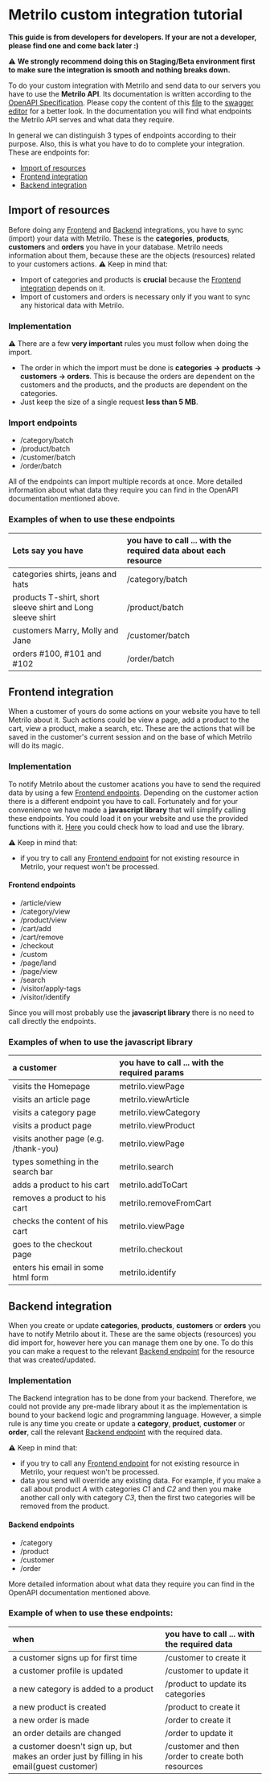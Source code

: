 



# Metrilo custom integration tutorial

**This guide is from developers for developers. If your are not a developer, please find one and come back later :)**

:warning: **We strongly recommend doing this on Staging/Beta environment first to make sure the integration is smooth and nothing breaks down.**


To do your custom integration with Metrilo and send data to our servers you have to use the **Metrilo API**. Its documentation is written according to the [OpenAPI Specification](https://swagger.io/docs/specification/about/). Please copy the content of this [file](metrilo_open_api_specification.yml) to the [swagger editor](https://editor.swagger.io/) for a better look. In the documentation you will find what endpoints the Metrilo API serves and what data they require.

In general we can distinguish 3 types of endpoints according to their purpose. Also, this is what you have to do to complete your integration. These are endpoints for:
* [Import of resources](#import-of-resources)
* [Frontend integration](#frontend-integration)
* [Backend integration](#backend-integration)

## Import of resources
  Before doing any [Frontend](#frontend-integration) and [Backend](#backend-integration) integrations, you have to sync (import) your data with Metrilo. These is the **categories**, **products**, **customers** and **orders** you have in your database. Metrilo needs information about them, because these are the objects (resources) related to your customers actions.
:warning: Keep in mind that:
  * Import of categories and products is **crucial** because the [Frontend integration](#frontend-integration) depends on it.
  * Import of customers and orders is necessary only if you want to sync any historical data with Metrilo.

### Implementation
:warning: There are a few **very important** rules you must follow when doing the import.
* The order in which the import must be done is **categories -> products -> customers -> orders**. This is because the orders are dependent on the customers and the products, and the products are dependent on the categories.
* Just keep the size of a single request **less than 5 MB**.

### Import endpoints
* /category/batch
* /product/batch
* /customer/batch
* /order/batch

All of the endpoints can import multiple records at once. More detailed information about what data they require you can find in the OpenAPI documentation mentioned above.

### Examples of when to use these endpoints
| Lets say you have                                          | you have to call ... with the required data about each resource |
| :--------------------------------------------------------- | :-------------------------------------------------------------- |
| categories shirts, jeans and hats                          | /category/batch                                                 |
| products T-shirt, short sleeve shirt and Long sleeve shirt | /product/batch                                                  |
| customers Marry, Molly and Jane                            | /customer/batch                                                 |
| orders #100, #101 and #102                                 | /order/batch                                                    |


## Frontend integration
When a customer of yours do some actions on your website you have to tell Metrilo about it. Such actions could be view a page, add a product to the cart, view a product, make a search, etc. These are the actions that will be saved in the customer's current session and on the base of which Metrilo will do its magic.

### Implementation
To notify Metrilo about the customer acations you have to send the required data by using a few [Frontend endpoints](#frontend-endpoints). Depending on the customer action there is a different endpoint you have to call. Fortunately and for your convenience we have made a **javascript library** that will simplify calling these endpoints. You could load it on your website and use the provided functions with it. [Here](frontend_integration_library.md) you could check how to load and use the library.

:warning: Keep in mind that:
* if you try to call any [Frontend endpoint](#frontend-endpoints) for not existing resource in Metrilo, your request won't be processed.

#### Frontend endpoints
* /article/view
* /category/view
* /product/view
* /cart/add
* /cart/remove
* /checkout
* /custom
* /page/land
* /page/view
* /search
* /visitor/apply-tags
* /visitor/identify

Since you will most probably use the **javascript library** there is no need to call directly the endpoints.

### Examples of when to use the javascript library
| a customer                            | you have to call ... with the required params |
| :-------------------------------------| :-------------------------------------------- |
| visits the Homepage                   | metrilo.viewPage                              |
| visits an article page                | metrilo.viewArticle                           |
| visits a category page                | metrilo.viewCategory                          |
| visits a product page                 | metrilo.viewProduct                           |
| visits another page (e.g. /thank-you) | metrilo.viewPage                              |
| types something in the search bar     | metrilo.search                                |
| adds a product to his cart            | metrilo.addToCart                             |
| removes a product to his cart         | metrilo.removeFromCart                        |
| checks the content of his cart        | metrilo.viewPage                              |
| goes to the checkout page             | metrilo.checkout                              |
| enters his email in some html form    | metrilo.identify                              |



## Backend integration
When you create or update **categories**, **products**, **customers** or **orders** you have to notify Metrilo about it. These are the same objects (resources) you did import for, however here you can manage them one by one. To do this you can make a request to the relevant [Backend endpoint](#backend-endpoints) for the resource that was created/updated.

### Implementation
The Backend integration has to be done from your backend. Therefore, we could not provide any pre-made library about it as the implementation is bound to your backend logic and programming language.
However, a simple rule is any time you create or update a **category**, **product**, **customer** or **order**, call the relevant [Backend endpoint](#backend-endpoints) with the required data.

:warning: Keep in mind that:
* if you try to call any [Frontend endpoint](#frontend-endpoints) for not existing resource in Metrilo, your request won't be processed.
* data you send will override any existing data. For example, if you make a call about product *A* with categories *C1* and *C2* and then you make another call only with category *C3*, then the first two categories will be removed from the product.

#### Backend endpoints

* /category
* /product
* /customer
* /order

More detailed information about what data they require you can find in the OpenAPI documentation mentioned above.

### Example of when to use these endpoints:
| when                                                                                        | you have to call ... with the required data        |
| :------------------------------------------------------------------------------------------ | :------------------------------------------------- |
| a customer signs up for first time                                                          | /customer to create it                             |
| a customer profile is updated                                                               | /customer to update it                             |
| a new category is added to a product                                                        | /product to update its categories                  |
| a new product is created                                                                    | /product to create it                              |
| a new order is made                                                                         | /order to create it                                |
| an order details are changed                                                                | /order to update it                                |
| a customer doesn't sign up, but makes an order just by filling in his email(guest customer) | /customer and then /order to create both resources |
